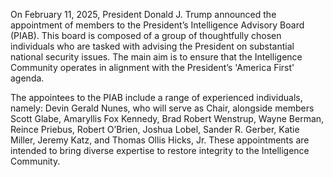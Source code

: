 On February 11, 2025, President Donald J. Trump announced the appointment of members to the President’s Intelligence Advisory Board (PIAB). This board is composed of a group of thoughtfully chosen individuals who are tasked with advising the President on substantial national security issues. The main aim is to ensure that the Intelligence Community operates in alignment with the President’s 'America First' agenda.

The appointees to the PIAB include a range of experienced individuals, namely: Devin Gerald Nunes, who will serve as Chair, alongside members Scott Glabe, Amaryllis Fox Kennedy, Brad Robert Wenstrup, Wayne Berman, Reince Priebus, Robert O’Brien, Joshua Lobel, Sander R. Gerber, Katie Miller, Jeremy Katz, and Thomas Ollis Hicks, Jr. These appointments are intended to bring diverse expertise to restore integrity to the Intelligence Community.
